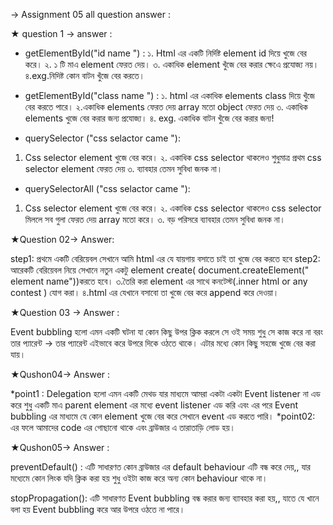 → Assignment 05 all question answer : 

★ question 1 → answer : 

* getElementById("id name ") : 
১. Html এর একটি নির্দিষ্ট element id দিয়ে খুজে বের করে। 
২. ১ টি মাএ element ফেরত দেয়।
৩. একাধিক element খুঁজে বের করার ক্ষেএে প্রযোজ্য নয়। 
৪.exg.নিদিষ্ট কোন বাটন খুঁজে বের করতে। 

* getElementById("class name ") : 
১. html এর একাধিক elements class দিয়ে খুঁজে বের করতে পারে। 
২.একাধিক elements ফেরত দেয় array মতো object ফেরত দেয় 
৩. একাধিক elements খুজে বের করার জন্য প্রযোজ্য। 
৪. exg. একাধিক বাটন খুঁজে বের করার জন্য! 

* querySelector ("css selactor came "):
1. Css selector element খুজে বের করে।
২. একাধিক css selector থাকলেও শুধুমাত্র প্রথম css selector element ফেরত দেয় 
৩. ব্যাবহার তেমন সুবিধা জনক না। 

* querySelectorAll ("css selactor came "):
1. Css selector element খুজে বের করে।
২. একাধিক css selector থাকলেও css selector মিললে সব গুলা ফেরত দেয় array মতো করে। 
৩. বড় পরিসরে ব্যাবহার তেমন সুবিধা জনক না।


★Question 02→ Answer:

step1: প্রথমে একটি বেরিয়েবল সেখানে আমি html এর যে যায়গায় বসাতে চাই তা খুজে বের করতে হবে 
step2: আরেকটি বেরিয়েবল নিয়ে সেখানে নতুন একটু element create( document.createElement(" element name"))করতে হবে। 
৩.তৈরি করা element এর সাথে কনটেস্ট(.inner html or any contest ) যোগ করা। 
৪.html এর যেখানে বসাবো তা খুজে বের করে append করে দেওয়া।

★Question 03 → Answer :

Event bubbling হলো এমন একটি ঘটনা যা কোন কিছু উপর ক্লিক করলে সে ওই সময় শুধু সে কাজ করে না বরং তার প্যারেন্ট → তার প্যারেন্ট এইভাবে করে উপরে দিকে ওঠতে থাকে। 
এটার মধ্যে কোন কিছু সহজে খুজে বের করা যায়। 

★Qushon04→ Answer :

*point1 :  Delegation হলো এমন একটি মেথড যার মাধ্যমে আমরা একটা একটা Event listener না এড করে শুধু একটি মাএ parent element এর মধ্যে event listener এড করি এবং এর পরে Event bubbling এর মাধ্যমে যে কোন element খুজে বের করে সেখানে event এড করতে পারি। 
*point02: এর ফলে আমাদের code এর গোছানো থাকে এবং ব্রাউজার এ তারাতাড়ি লোড হয়। 

★Qushon05→ Answer : 

preventDefault() : এটি সাধারণত কোন ব্রাউজার এর default behaviour এটি বন্ধ করে দেয়,, যার মধ্যেমে কোন লিংক যদি ক্লিক করা হয় শুধু ওইটা কাজ করে অন্য কোন behaviour থাকে না। 

stopPropagation(): এটি সাধারণত Event bubbling বন্ধ করার জন্য ব্যাবহার করা হয়,, যাতে যে খানে বলা হয় Event bubbling করে আর উপরে ওঠতে না পারে। 









